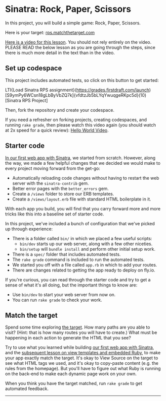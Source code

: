 # Sinatra: Rock, Paper, Scissors

In this project, you will build a simple game: Rock, Paper, Scissors.

Here is your target: [rps.matchthetarget.com](https://rps.matchthetarget.com/)

<div class="bg-blue-100 py-1 px-5" markdown="1">

[Here is a video for this lesson](https://share.descript.com/view/9QqsWtzkTaz). You should not rely entirely on the video. PLEASE READ the below lesson as you are going through the steps, since there is much more detail in the text than in the video.
</div>

## Set up codespace

This project includes automated tests, so click on this button to get started:

LTI{Load Sinatra RPS assignment}(https://grades.firstdraft.com/launch)[S9ymPy6WCsn18gLbByVbZQ7k]{vfdtzJb5bLYqYwuqgeRKpc5d}(10)[Sinatra RPS Project]

Then, fork the repository and create your codespace. 


<div class="bg-blue-100 py-1 px-5" markdown="1">

If you need a refresher on forking projects, creating codespaces, and running `rake grade`, then please watch this video again (you should watch at 2x speed for a quick review): [Hello World Video](https://share.descript.com/view/aSOPQUdgU9G).
</div>


## Starter code

[In our first web app with Sinatra](https://learn.firstdraft.com/lessons/103-our-first-sinatra-app), we started from scratch. However, along the way, we made a few helpful changes that we decided we would make to every project moving forward from the get-go:

- Automatically reloading code changes without having to restart the web server with the `sinatra-contrib` gem.
- Better error pages with the `better_errors` gem.
- Create a `/views` folder to store our ERB templates.
- Create a `/views/layout.erb` file with standard HTML boilerplate in it.

With each app you build, you will find that you carry forward more and more tricks like this into a baseline set of starter code.

In this project, we've included a bunch of configuration that we've picked up through experience:

- There is a folder called `bin/` in which we placed a few useful scripts:
  - `bin/dev` starts up our web server, along with a few other niceties.
  - `bin/setup` will `bundle install` and perform other initial setup work.
- There is a `spec/` folder that includes automated tests.
- The `rake grade` command is included to run the automated tests.
- We started you off with a file called `app.rb` in which to add your routes.
- There are changes related to getting the app ready to deploy on fly.io.

If you're curious, you can read through the starter code and try to get a sense of what it's all doing, but the important things to know are:

- Use `bin/dev` to start your web server from now on.
- You can run `rake grade` to check your work.

## Match the target

Spend some time exploring [the target](https://rps.matchthetarget.com/). How many paths are you able to visit? (Hint: that is how many routes you will have to create.) What must be happening in each action to generate the HTML that you see?

Try to use what you learned while building [our first web app with Sinatra](https://learn.firstdraft.com/lessons/103-our-first-sinatra-app), and the [subsequent lesson on view templates and embedded Ruby](https://learn.firstdraft.com/lessons/105-sinatra-view-templates), to make your app exactly match the target. It's okay to View Source on the target to see what HTML tags we used, and it's okay to copy-paste content (e.g. the rules from the homepage). But you'll have to figure out what Ruby is running on the back-end to make each dynamic page work on your own.

When you think you have the target matched, run `rake grade` to get automated feedback.

---
